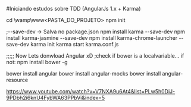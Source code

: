 #Iniciando estudos sobre TDD (AngularJs 1.x  + Karma)


cd \wamp\www\<PASTA_DO_PROJETO>
npm init

;--save-dev -> Salva no package.json
npm install karma --save-dev
npm install karma-jasmine --save-dev
npm install karma-chrome-launcher --save-dev
karma init
karma start karma.conf.js


;;;;; Now Lets donwload Angular xD
;check if bower is a localvariable... if not:
npm install bower -g

bower install angular
bower install angular-mocks
bower install angular-resource


https://www.youtube.com/watch?v=V7NXA9u6At4&list=PLw5h0DiJ-9PDbh2i6knU4FybWA63PPbVi&index=5